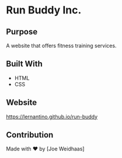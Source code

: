 # Run Buddy Inc.
## Purpose

A website that offers fitness training services.

## Built With
* HTML
* CSS

## Website

https://lernantino.github.io/run-buddy

## Contribution

Made with ❤️ by [Joe Weidhaas]
